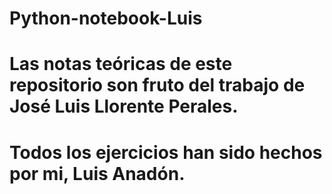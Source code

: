 # Python-notebook-Luis
# Las notas teóricas de este repositorio son fruto del trabajo de José Luis Llorente Perales.
# Todos los ejercicios han sido hechos por mi, Luis Anadón.
